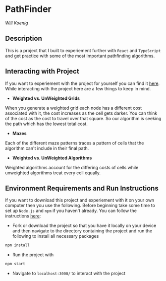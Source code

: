 # PathFinder
_Will Koenig_

## Description
This is a project that I built to experiement further with `React` and `TypeScript` and get practice with some of the most important pathfinding algorithms.

## Interacting with Project
If you want to experiement with the project for yourself you can find it [here](willk0814.github.io/pathfinder/).  While interacting with the project here are a few things to keep in mind.

* **Weighted vs. UnWeighted Grids**

When you generate a weighted grid each node has a different cost associated with it, the cost increases as the cell gets darker.  You can think of the cost as the cost to travel over that square.  So our algorithm is seeking the path which has the lowest total cost.

* **Mazes**

Each of the different maze patterns traces a pattern of cells that the algorithm can't include in their final path.  

* **Weighted vs. UnWeighted Algorithms**

Weighted algorithms account for the differing costs of cells while unweighted algorithms treat every cell equally.


## Environment Requirements and Run Instructions
If you want to download this project and experiement with it on your own computer then you use the following.  Before beginning take some time to set up `Node.js` and `npm` if you haven't already.  You can follow the instructions [here](https://docs.npmjs.com/downloading-and-installing-node-js-and-npm):
* Fork or download the project so that you have it locally on your device and then navigate to the directory containing the project and run the following to install all necessary packages
```JavaScript
npm install
```
* Run the project with
```JavaScript
npm start
```
* Navigate to `localhost:3000/` to interact with the project
